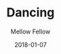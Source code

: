 ---
title: "Dancing"
subtitle: "Mellow Fellow"
customForwardUrl: "https://www.youtube.com/watch?v=pzhVBsR-mLA"
displayImg: "https://img.youtube.com/vi/pzhVBsR-mLA/0.jpg"
date: "2018-01-07"
newTab: true 
---